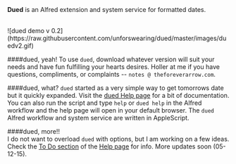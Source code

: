 <link rel="stylesheet" href="https://maxcdn.bootstrapcdn.com/font-awesome/4.5.0/css/font-awesome.min.css">
<br>   
<i class="fa fa-calendar fa-5x"></i>  
<br>  

**Dued** is an Alfred extension and system service for formatted dates.  
   
<BR>  
![dued demo v 0.2](https://raw.githubusercontent.com/unforswearing/dued/master/images/duedv2.gif)   

####dued, yeah!
To use `dued`, download whatever version will suit your needs and have fun fulfilling your hearts desires. Holler at me if you have questions, compliments, or complaints -- `notes @ theforeverarrow.com`.   

####dued, what?
`dued` started as a very simple way to get tomorrows date but it quickly expanded. Visit the [dued Help page](https://github.com/unforswearing/dued/blob/master/help.md) for a bit of documentation. You can also run the script and type `help` or `dued help` in the Alfred workflow and the help page will open in your default browser. The `dued` Alfred workflow and system service are written in AppleScript.     

####dued, more!!  
I do not want to overload `dued` with options, but I am working on a few ideas. Check the [To Do section](https://github.com/unforswearing/dued/blob/master/help.md#to-do) of the [Help page](https://github.com/unforswearing/dued/blob/master/help.md) for info. More updates soon (05-12-15).

